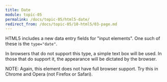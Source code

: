 ```yaml
---
title: Date
module: topic-05
permalink: /docs/topic-05/html5-date/
redirect_from: /docs/topic-05/10-html5/03-page.md
---
```


<div class="divider-heading"></div>

HTML5 includes a new data entry fields for "input elements". One such of these is the `type="date"`.

In browsers that do not support this type, a simple text box will be used. In those that do support it, the appearance will be dictated by the browser.


<div class="codepen-embed">
  <p data-height="300" data-theme-id="30567" data-slug-hash="RLjrLP" data-default-tab="html,result" data-user="Media-Ed-Online" data-embed-version="2" data-pen-title="[Intro-Web-Dev] Topic-05: New HTML 5 Elements, Pt. 2" class="codepen"></p>
</div>


<span class="label label-info">NOTE:</span> Again, this element does not have full browser support. Try this in Chrome and Opera (not Firefox or Safari).
